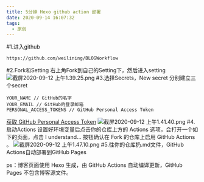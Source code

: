 ```yaml
---
title: 5分钟 Hexo github action 部署
date: 2020-09-14 16:07:32
tags: 
  - 原创
---
```

#1.进入github
```
https://github.com/weilining/BLOGWorkflow
```
#2.Fork和Setting
右上角Fork到自己的Setting下，然后进入setting
![截屏2020-09-12 上午1.39.25.png](https://upload-images.jianshu.io/upload_images/4236091-713ed13961ea6afc.png?imageMogr2/auto-orient/strip%7CimageView2/2/w/1240)
#3.选择Secrets，New secret
分别建立三个secret
```
YOUR_NAME // GitHub的名字
YOUR_EMAIL // GitHub的登录邮箱
PERSONAL_ACCESS_TOKENS // GitHub Personal Access Token
```
[获取 GitHub Personal Access Token](https://www.jianshu.com/writer#/notebooks/8784346/notes/77117377/preview)
![截屏2020-09-12 上午1.41.40.png](https://upload-images.jianshu.io/upload_images/4236091-6ff06afe3d7110f3.png?imageMogr2/auto-orient/strip%7CimageView2/2/w/1240)
#4.启动Actions
设置好环境变量后点击你的仓库上方的 Actions 选项，会打开一个如下的页面，点击 I understand... 按钮确认在 Fork 的仓库上启用 GitHub Actions 。
![截屏2020-09-12 上午1.47.10.png](https://upload-images.jianshu.io/upload_images/4236091-9b89284c23562b6c.png?imageMogr2/auto-orient/strip%7CimageView2/2/w/1240)
#5.往你的仓库扔.md文件，GitHub Actions自动部署到GitHub Pages

ps：博客页面使用 Hexo 生成，由 GitHub Actions 自动编译更新，GitHub Pages 不包含博客源文件。
